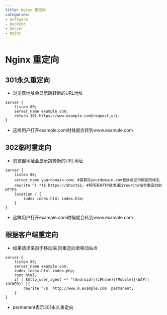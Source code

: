 ```yaml
---
title: Nginx 重定向
categories:
- Software
- BackEnd
- Server
- Nginx
---
```

# Nginx 重定向

## 301永久重定向

- 浏览器地址会显示跳转新的URL地址

```nginx
server {
    listen 80;
    server_name example.com;
    return 301 https://www.example.com$request_uri;
}
```

- 这样用户打开example.com时候就会转到www.example.com

## 302临时重定向

- 浏览器地址会显示跳转新的URL地址

````nginx
server {
    listen 80;
    server_name yourdomain.com; #需要将yourdomain.com替换成证书绑定的域名
    rewrite ^(.*)$ https://$host$1; #将所有HTTP请求通过rewrite指令重定向到HTTPS
    location / {
        index index.html index.htm;
    }
}
````

- 这样用户打开example.com时候就会转到www.example.com

## 根据客户端重定向

- 如果请求来自于移动端,则重定向至移动站点

```nginx
server {
    listen 80;
    server_name example.com;
    index index.html index.php;
    root html;
    if ( $http_user_agent ~* "(Android)|(iPhone)|(Mobile)|(WAP)|(UCWEB)" ){
        rewrite ^/$  http://www.m.example.com  permanent;
    }
}

```

- permanent表示301永久重定向